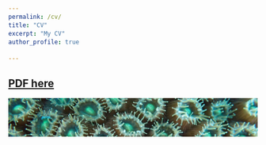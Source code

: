 ```yaml
---
permalink: /cv/
title: "CV"
excerpt: "My CV"
author_profile: true

---
```



## [PDF here](https://jldimond.github.io/files/JDCVMar18_links.pdf)

![polypstrip](/images/PC140520.JPG)
